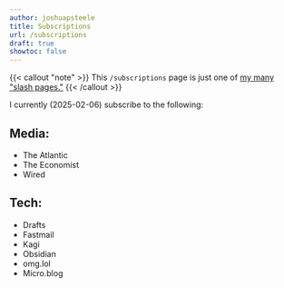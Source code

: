 ```yaml
---
author: joshuapsteele
title: Subscriptions
url: /subscriptions
draft: true
showtoc: false
---
```

{{< callout "note" >}}
This `/subscriptions` page is just one of [my many "slash pages."](/slashes)
{{< /callout >}}

I currently (2025-02-06) subscribe to the following:

## Media:

- The Atlantic
- The Economist
- Wired

## Tech:

- Drafts
- Fastmail
- Kagi
- Obsidian
- omg.lol
- Micro.blog